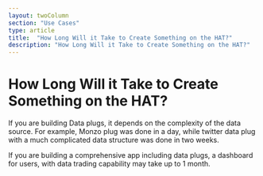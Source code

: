 ```yaml
---
layout: twoColumn
section: "Use Cases"
type: article
title:  "How Long Will it Take to Create Something on the HAT?"
description: "How Long Will it Take to Create Something on the HAT?"
---
```


# How Long Will it Take to Create Something on the HAT?

If you are building Data plugs, it depends on the complexity of the data source. For example, Monzo plug was done in a day, while twitter data plug with a much complicated data structure was done in two weeks.

If you are building a comprehensive app including data plugs, a dashboard for users, with data trading capability may take up to 1 month.
